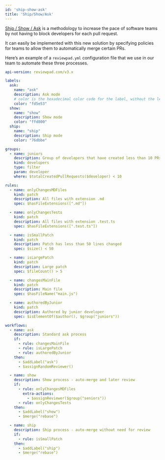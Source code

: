 ```yaml
---
id: 'ship-show-ask'
title: 'Ship/Show/Ask'
---
```


[Ship / Show / Ask](https://martinfowler.com/articles/ship-show-ask.html) is a methodology to increase the pace of software teams by not having to block developers for each pull request. 

It can easily be implemented with this new solution by specifying policies for teams to allow them to automatically merge certain PRs.

Here’s an example of a `reviewpad.yml` configuration file that we use in our team to automate these three processes.

```yaml
api-version: reviewpad.com/v3.x

labels:
  ask:
    name: "ask"
    description: Ask mode
    # color is the hexadecimal color code for the label, without the leading #.
    color: "fd5e53"
  show:
    name: "show"
    description: Show mode
    color: "ffd800"
  ship:
    name: "ship"
    description: Ship mode
    color: "76dbbe"

groups:
  - name: juniors
    description: Group of developers that have created less than 10 PRs
    kind: developers
    type: filter
    param: developer
    where: $totalCreatedPullRequests($developer) < 10

rules:
  - name: onlyChangesMDFiles
    kind: patch
    description: All files with extension .md
    spec: $hasFileExtensions([".md"])

  - name: onlyChangesTests
    kind: patch
    description: All files with extension .test.ts
    spec: $hasFileExtensions([".test.ts"])

  - name: isSmallPatch
    kind: patch
    description: Patch has less than 50 lines changed
    spec: $size() < 50

  - name: isLargePatch
    kind: patch
    description: Large patch
    spec: $fileCount() > 5

  - name: changesMainFile
    kind: patch
    description: Main file
    spec: $hasFileName("main.js")

  - name: authoredByJunior
    kind: patch
    description: Authored by junior developer
    spec: $isElementOf($author(), $group("juniors"))

workflows:
  - name: ask
    description: Standard ask process
    if:
      - rule: changesMainFile
      - rule: isLargePatch
      - rule: authoredByJunior
    then:
      - $addLabel("ask")
      - $assignRandomReviewer()

  - name: show
    description: Show process - auto-merge and later review
    if:
      - rule: onlyChangesMDFiles
        extra-actions:
          - $assignReviewer($group("seniors"))
      - rule: onlyChangesTests
    then:
      - $addLabel("show")
      - $merge("rebase")

  - name: ship
    description: Ship process - auto-merge without need for review
    if:
      - rule: isSmallPatch
    then:
      - $addLabel("ship")
      - $merge("rebase")
```